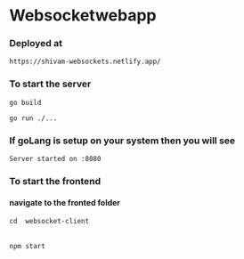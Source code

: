 # Websocketwebapp

### Deployed at 
`https://shivam-websockets.netlify.app/` 

### To start the server

`go build`
<br>

`go run ./... `

### If goLang is setup on your system then you will see

`Server started on :8080`

### To start the frontend

#### navigate to the fronted folder

`cd  websocket-client  `
<br>
<br>

`npm start`

